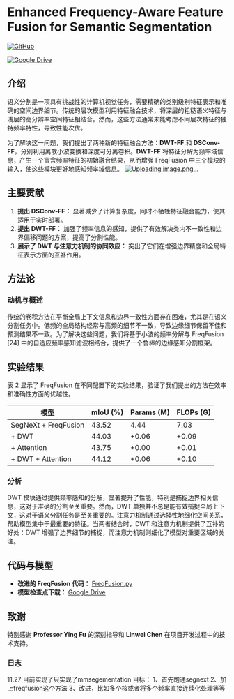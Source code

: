 

# Enhanced Frequency-Aware Feature Fusion for Semantic Segmentation

[![GitHub](https://img.shields.io/badge/GitHub-It--is--really--easy.svg)](https://github.com/It-is-really-easy/cv-finalword/blob/main/FreqFusion.py) 


[![Google Drive](https://img.shields.io/badge/Google%20Drive-Download%20Checkpoints-blue.svg)](https://drive.google.com/file/d/1yS2Nu-v0FeLse2ed3PF2aO6pAprYFXfZ/view?usp=drive_link)

## 介绍

语义分割是一项具有挑战性的计算机视觉任务，需要精确的类别级别特征表示和准确的空间边界细节。传统的层次模型利用特征融合技术，将深层的粗糙语义特征与浅层的高分辨率空间特征相结合。然而，这些方法通常未能考虑不同层次特征的独特频率特性，导致性能次优。

为了解决这一问题，我们提出了两种新的特征融合方法：**DWT-FF** 和 **DSConv-FF**，分别利用离散小波变换和深度可分离卷积。**DWT-FF** 将特征分解为频率域信息，产生一个富含频率特征的初始融合结果，从而增强 FreqFusion 中三个模块的输入，使这些模块更好地感知频率域信息。
[![Uploading image.png…]()](https://github.com/It-is-really-easy/cv-finalword/blob/main/95d7ddb28b69cc2fc7198f84135e652.png)

## 主要贡献

1. **提出 DSConv-FF：** 显著减少了计算复杂度，同时不牺牲特征融合能力，使其适用于实时部署。
2. **提出 DWT-FF：** 加强了频率信息的感知，提供了有效解决类内不一致性和边界偏移问题的方案，提高了分割性能。
3. **展示了 DWT 与注意力机制的协同效应：** 突出了它们在增强边界精度和全局特征表示方面的互补作用。

## 方法论

### 动机与概述

传统的卷积方法在平衡全局上下文信息和边界一致性方面存在困难，尤其是在语义分割任务中。低频的全局结构经常与高频的细节不一致，导致边缘细节保留不佳和预测结果不一致。为了解决这些问题，我们将基于小波的频率分解与 FreqFusion [24] 中的自适应频率感知滤波相结合，提供了一个鲁棒的边缘感知分割框架。

## 实验结果

表 2 显示了 FreqFusion 在不同配置下的实验结果，验证了我们提出的方法在效率和准确性方面的优越性。

| 模型               | mIoU (%) | Params (M) | FLOPs (G) |
|--------------------|----------|------------|-----------|
| SegNeXt + FreqFusion | 43.52     | 4.44        | 7.03       |
| + DWT              | 44.03     | +0.06       | +0.09      |
| + Attention        | 43.75     | +0.00       | +0.01      |
| + DWT + Attention  | 44.12     | +0.06       | +0.10      |

### 分析

DWT 模块通过提供频率感知的分解，显著提升了性能，特别是捕捉边界相关信息，这对于准确的分割至关重要。然而，DWT 单独并不总是能有效捕捉全局上下文，这对于语义分割任务是至关重要的。注意力机制通过选择性地细化空间关系，帮助模型集中于最重要的特征。当两者结合时，DWT 和注意力机制提供了互补的好处：DWT 增强了边界细节的捕捉，而注意力机制则细化了模型对重要区域的关注。

## 代码与模型

- **改进的 FreqFusion 代码：** [FreqFusion.py](https://github.com/It-is-really-easy/cv-finalword/blob/main/FreqFusion.py)
- **模型检查点下载：** [Google Drive](https://drive.google.com/file/d/1yS2Nu-v0FeLse2ed3PF2aO6pAprYFXfZ/view?usp=drive_link)

## 致谢

特别感谢 **Professor Ying Fu** 的深刻指导和 **Linwei Chen** 在项目开发过程中的技术支持。

### 日志
11.27
目前实现了只实现了mmsegementation
目标：
1、首先跑通segnext
2、加上freqfusion这个方法
3、改进，比如多个核或者将多个频率直接连续化处理等等
